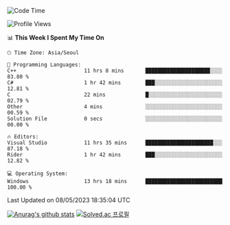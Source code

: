 <!--START_SECTION:waka-->
![Code Time](http://img.shields.io/badge/Code%20Time-172%20hrs%2022%20mins-blue)

![Profile Views](http://img.shields.io/badge/Profile%20Views-0-blue)

📊 **This Week I Spent My Time On** 

```text
🕑︎ Time Zone: Asia/Seoul

💬 Programming Languages: 
C++                      11 hrs 8 mins       █████████████████████░░░░   83.80 % 
C#                       1 hr 42 mins        ███░░░░░░░░░░░░░░░░░░░░░░   12.81 % 
C                        22 mins             █░░░░░░░░░░░░░░░░░░░░░░░░   02.79 % 
Other                    4 mins              ░░░░░░░░░░░░░░░░░░░░░░░░░   00.59 % 
Solution File            0 secs              ░░░░░░░░░░░░░░░░░░░░░░░░░   00.00 % 

🔥 Editors: 
Visual Studio            11 hrs 35 mins      ██████████████████████░░░   87.18 % 
Rider                    1 hr 42 mins        ███░░░░░░░░░░░░░░░░░░░░░░   12.82 % 

💻 Operating System: 
Windows                  13 hrs 18 mins      █████████████████████████   100.00 % 
```


 Last Updated on 08/05/2023 18:35:04 UTC
<!--END_SECTION:waka-->
[![Anurag's github stats](https://github-readme-stats.vercel.app/api?username=heosumin518)](https://github.com/anuraghazra/github-readme-stats)
[![Solved.ac
프로필](http://mazassumnida.wtf/api/v2/generate_badge?boj=heosumin)](https://solved.ac/heosumin)
